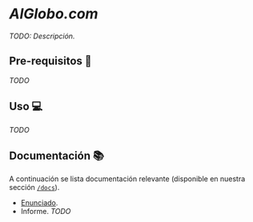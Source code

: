 # _AlGlobo.com_

_TODO: Descripción._

## Pre-requisitos :wrench:

_TODO_

## Uso :computer:

_TODO_

## Documentación :books:

A continuación se lista documentación relevante (disponible en nuestra sección [`/docs`](./docs)).

* [Enunciado](./docs/Enunciado.md).
* Informe. _TODO_
